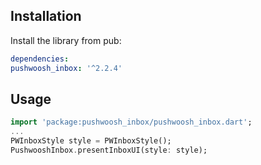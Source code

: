 ## Installation

Install the library from pub:

```yaml
dependencies:
pushwoosh_inbox: '^2.2.4'
```

## Usage
```dart
import 'package:pushwoosh_inbox/pushwoosh_inbox.dart';
...
PWInboxStyle style = PWInboxStyle();
PushwooshInbox.presentInboxUI(style: style);
```
